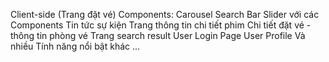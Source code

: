 Client-side (Trang đặt vé)
Components:
  Carousel
  Search Bar
  Slider với các Components
  Tin tức sự kiện
  Trang thông tin chi tiết phim
  Chi tiết đặt vé - thông tin phòng vé
  Trang search result
  User Login Page
  User Profile
  Và nhiều Tính năng nổi bật khác ...
